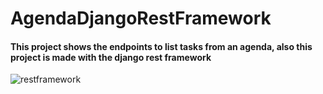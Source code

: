 
# AgendaDjangoRestFramework

#### This project shows the endpoints to list tasks from an agenda, also this project is made with the django rest framework

![restframework](https://user-images.githubusercontent.com/58668859/148172202-6b377fa8-1497-4532-bdcd-7c68e557f00b.png)
